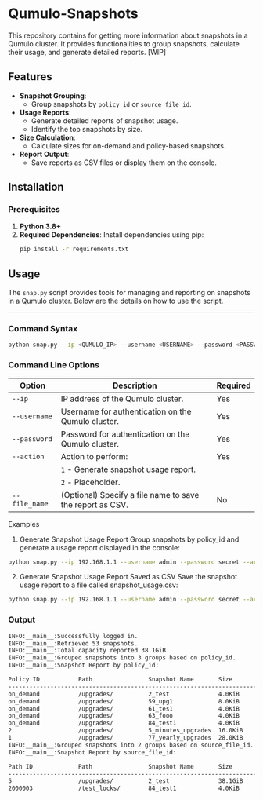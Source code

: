 # Qumulo-Snapshots
This repository contains for getting more information about snapshots in a Qumulo cluster. It provides functionalities to group snapshots, calculate their usage, and generate detailed reports. [WIP]



## Features

- **Snapshot Grouping**:
  - Group snapshots by `policy_id` or `source_file_id`.
- **Usage Reports**:
  - Generate detailed reports of snapshot usage.
  - Identify the top snapshots by size.
- **Size Calculation**:
  - Calculate sizes for on-demand and policy-based snapshots.
- **Report Output**:
  - Save reports as CSV files or display them on the console.

## Installation

### Prerequisites

1. **Python 3.8+**
2. **Required Dependencies**:
   Install dependencies using pip:
   ```bash
   pip install -r requirements.txt

## Usage

The `snap.py` script provides tools for managing and reporting on snapshots in a Qumulo cluster. Below are the details on how to use the script.

---

### Command Syntax

```bash
python snap.py --ip <QUMULO_IP> --username <USERNAME> --password <PASSWORD> --action <ACTION> [--file_name <FILE_NAME>]
```
### Command Line Options

| Option       | Description                                                   | Required |
|--------------|---------------------------------------------------------------|----------|
| `--ip`       | IP address of the Qumulo cluster.                             | Yes      |
| `--username` | Username for authentication on the Qumulo cluster.            | Yes      |
| `--password` | Password for authentication on the Qumulo cluster.            | Yes      |
| `--action`   | Action to perform:                                            | Yes      |
|              | `1` - Generate snapshot usage report.                         |          |
|              | `2` - Placeholder.                                            |          |
| `--file_name`| (Optional) Specify a file name to save the report as CSV.     | No       |

Examples
1. Generate Snapshot Usage Report
Group snapshots by policy_id and generate a usage report displayed in the console:

```bash
python snap.py --ip 192.168.1.1 --username admin --password secret --action 1
```

2. Generate Snapshot Usage Report Saved as CSV
Save the snapshot usage report to a file called snapshot_usage.csv:

```bash
python snap.py --ip 192.168.1.1 --username admin --password secret --action 1 --file_name snapshot_usage.csv
```
### Output 
```bash
INFO:__main__:Successfully logged in.
INFO:__main__:Retrieved 53 snapshots.
INFO:__main__:Total capacity reported 38.1GiB
INFO:__main__:Grouped snapshots into 3 groups based on policy_id.
INFO:__main__:Snapshot Report by policy_id: 

Policy ID           Path                Snapshot Name       Size                Snapshot ID(s)      Expiration Dates    
----------------------------------------------------------------------------------------------------
on_demand           /upgrades/          2_test              4.0KiB              2                   N/A                 
on_demand           /upgrades/          59_upg1             8.0KiB              59                  N/A                 
on_demand           /upgrades/          61_tes1             4.0KiB              61                  N/A                 
on_demand           /upgrades/          63_fooo             4.0KiB              63                  N/A                 
on_demand           /upgrades/          84_test1            4.0KiB              84                  N/A                 
2                   /upgrades/          5_minutes_upgrades  16.0KiB             5, 6, 7, 8, 9, 10, 1...                    
1                   /upgrades/          77_yearly_upgrades  28.0KiB             77, 78, 79, 80, 81, ...2024-12-31T09:00:00.000294891Z
INFO:__main__:Grouped snapshots into 2 groups based on source_file_id.
INFO:__main__:Snapshot Report by source_file_id: 

Path ID             Path                Snapshot Name       Size                Snapshot ID(s)      
----------------------------------------------------------------------------------------------------
5                   /upgrades/          2_test              38.1GiB             2, 5, 6, 7, 8, 9, 10...                    
2000003             /test_locks/        84_test1            4.0KiB              84              
```

